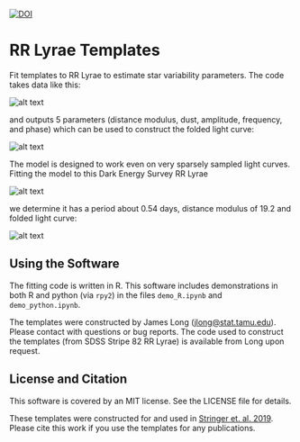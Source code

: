 [![DOI](https://zenodo.org/badge/122527537.svg)](https://zenodo.org/badge/latestdoi/122527537)

# RR Lyrae Templates

Fit templates to RR Lyrae to estimate star variability parameters. The code takes data like this:

![alt text](figs/sdss.png "SDSS Stripe 82 RR Lyrae Light Curve")

and outputs 5 parameters (distance modulus, dust, amplitude, frequency, and phase) which can be used to construct the folded light curve:

![alt text](figs/sdss_folded.png "SDSS Stripe 82 RR Lyrae Folded Light Curve")

The model is designed to work even on very sparsely sampled light curves. Fitting the model to this Dark Energy Survey RR Lyrae

![alt text](figs/des.png "DES Light Curve")

we determine it has a period about 0.54 days, distance modulus of 19.2 and folded light curve:

![alt text](figs/des_folded.png "DES Folded Light Curve")


## Using the Software

The fitting code is written in R. This software includes demonstrations in both R and python (via `rpy2`) in the files `demo_R.ipynb` and `demo_python.ipynb`.

The templates were constructed by James Long (jlong@stat.tamu.edu). Please contact with questions or bug reports. The code used to construct the templates (from SDSS Stripe 82 RR Lyrae) is available from Long upon request.


## License and Citation

This software is covered by an MIT license. See the LICENSE file for details.

These templates were constructed for and used in [Stringer et. al. 2019](https://doi.org/10.3847/1538-3881/ab1f46). Please cite this work if you use the templates for any publications.
